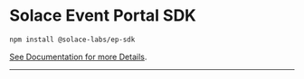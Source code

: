 # Solace Event Portal SDK

```bash
npm install @solace-labs/ep-sdk
```

[See Documentation for more Details](https://solacelabs.github.io/ep-sdk-typescript/).

---
